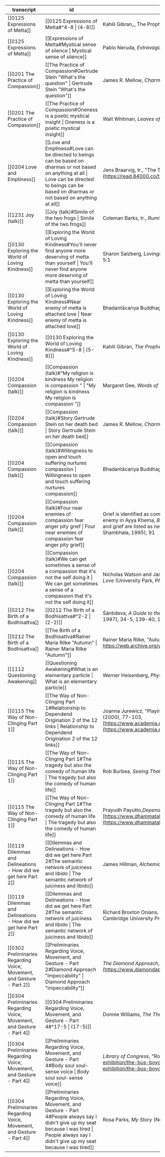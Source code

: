 transcript | id | footnote
-|-|-
[[0125 Expressions of Metta]] | [[0125 Expressions of Metta#^4-8 \| (4-8)]] | Kahlil Gibran,_ The Prophet_ (New York: Alfred A. Knopf, 1923).
[[0125 Expressions of Metta]] | [[Expressions of Metta#Mystical sense of silence \| Mystical sense of silence]] | Pablo Neruda, _Extravagaria: A Bilingual Edition_, tr. Alastair Reid (London: Jonathan Cape, 1972), 27-9
[[0201 The Practice of Compassion]] | [[The Practice of Compassion#Gertrude Stein "What's the question" \| Gertrude Stein "What's the question"]] | James R. Mellow, _Charmed Circle: Gertrude Stein and Company_ (New York: Praeger, 1974), 468.
[[0201 The Practice of Compassion]] | [[The Practice of Compassion#Oneness is a poetic mystical insight \| Oneness is a poetic mystical insight]] | Walt Whitman, _Leaves of Grass_ (New York: Knickerbocker Press, 1902), 70.
[[0204 Love and Emptiness]] | [[Love and Emptiness#Love can be directed to beings can be based on dharmas or not based on anything at all \| Love can be directed to beings can be based on dharmas or not based on anything at all]] | Jens Braarvig, tr., "The Teaching of Akṣayamati,"_ [https://read.84000.co/translation/toh175.html](https://read.84000.co/translation/toh175.html)_
[[1231 Joy (talk)]] | [[Joy (talk)#Simile of the two frogs \| Simile of the two frogs]] | Coleman Barks, tr., _Rumi: Soul Fury: Rumi and Shams Tabriz on Friendship_ (New York: HarperOne, 2014), 7-8.
[[0130 Exploring the World of Loving Kindness]] | [[Exploring the World of Loving Kindness#You'll never find anyone more deserving of metta than yourself \| You'll never find anyone more deserving of metta than yourself]] | Sharon Salzberg, _Lovingkindness: The Revolutionary Art of Happiness_ (Boston: Shambhala, 1995), 31. For the canonical passage, see Ud 5:1
[[0130 Exploring the World of Loving Kindness]] | [[Exploring the World of Loving Kindness#Near enemy of metta is attached love \| Near enemy of metta is attached love]] | Bhadantācariya Buddhaghosa, _The Path of Purification: Visuddhimagga_, tr. Bhikkhu Ñāṇamoli (Onalaska, WA: Pariyatti, 1999), 311
[[0130 Exploring the World of Loving Kindness]] | [[0130 Exploring the World of Loving Kindness#^5-8 \| (5-8)]] | Kahlil Gibran, _The Prophet_ (Hertfordshire: Wordsworth Editions Limited, 1996), 35-6
[[0204 Compassion (talk)]] | [[Compassion (talk)#"My religion is kindness My religion is compassion " \| "My religion is kindness My religion is compassion "]] | Margaret Gee, _Words of Wisdom: Quotes from His Holiness the Dalai Lama_ (Kansas City: Andrew McMeel Publishing, 2001), 23
[[0204 Compassion (talk)]] | [[Compassion (talk)#Story Gertrude Stein on her death bed \| Story Gertrude Stein on her death bed]] | James R. Mellow, _Charmed Circle: Gertrude Stein and Company_ (New York: Praeger, 1974), 468
[[0204 Compassion (talk)]] | [[Compassion (talk)#Willingness to open and touch suffering nurtures compassion \| Willingness to open and touch suffering nurtures compassion]] | Bhadantācariya Buddhaghosa, _The Path of Purification: Visuddhimagga_, tr. Bhikkhu Ñāṇamoli (Onalaska, WA: Pariyatti, 1999), 310
[[0204 Compassion (talk)]] | [[Compassion (talk)#Four near enemies of compassion fear anger pity grief \| Four near enemies of compassion fear anger pity grief]] | Grief is identified as compassion's near enemy in Buddhaghosa, _The Path of Purification_, 311-2. Pity is identified as compassion's near enemy in Ayya Khema, _Being Nobody, Going Nowhere: Meditations on the Buddhist Path_ (Somerville, MA: Wisdom, 1987), 36. Anger, fear, and grief are listed as near enemies of compassion in Sharon Salzberg, _Lovingkindness: The Revolutionary Art of Happiness_ (Boston: Shambhala, 1995), 91
[[0204 Compassion (talk)]] | [[Compassion (talk)#We can get sometimes a sense of a compassion that it's not the self doing it \| We can get sometimes a sense of a compassion that it's not the self doing it]] | Nicholas Watson and Jacqueline Jenkins, eds., _The Writings of Julian of Norwich: A Vision Showed to a Devout Woman and A Revelation of Love_ (University Park, PA: Pennsylvania State University, 2006), 197
[[0212 The Birth of a Bodhisattva]] | [[0212 The Birth of a Bodhisattva#^2-2 \| (2-2)]] | Śāntideva, _A Guide to the Bodhisattva Way of Life (Bodhicaryāvatāra)_, tr. Vesna A. Wallace and B. Alan Wallace (Ithaca, NY: Snow Lion, 1997), 34-5, 139-40, 144
[[0212 The Birth of a Bodhisattva]] | [[The Birth of a Bodhisattva#Rainer Maria Rilke "Autumn" \| Rainer Maria Rilke "Autumn"]] | Rainer Maria Rilke, "Autumn," tr. Jonathan Cott. Archived at https://web.archive.org/web/20201102174022/http://www.monadnockmama.com/poem-for-an-autumn-day
[[1112 Questioning Awakening]] | [[Questioning Awakening#What is an elementary particle \| What is an elementary particle]] | Werner Heisenberg, _Physics and Philosophy: The Revolution in Modern Science_ (New York: Harper & Row, 1962), 70
[[0115 The Way of Non-Clinging Part 1]] | [[The Way of Non-Clinging Part 1#Relationship to Dependend Origination 2 of the 12 links \| Relationship to Dependend Origination 2 of the 12 links]] | Joanna Jurewicz, "Playing with Fire: The pratītyasamutpāda from the perspective of Vedic thought," _Journal of the Pali Text Society,_ 26 (2000), 77-103, [https://www.academia.edu/8181977/Playing_with_Fire_The_prat%C4%Abtyasamutp%C4%81da_from_the_perspective_of_Vedic_thought](https://www.academia.edu/8181977/Playing_with_Fire_The_pratītyasamutpāda_from_the_perspective_of_Vedic_thought)
[[0115 The Way of Non-Clinging Part 1]] | [[The Way of Non-Clinging Part 1#The tragedy but also the comedy of human life \| The tragedy but also the comedy of human life]] | Rob Burbea, _Seeing That Frees_: Meditations on Emptiness and Dependent Arising (Devon: Hermes Amāra, 2014), 118-31
[[0115 The Way of Non-Clinging Part 1]] | [[The Way of Non-Clinging Part 1#The tragedy but also the comedy of human life \| The tragedy but also the comedy of human life]] | Prayudh Payutto,_Dependent Origination: the Buddhist Law of Conditionality_, tr. Bruce Evans (Bangkok: Buddhadhamma Foundation, 1994), [https://www.dhammatalks.net/Books3/Payutto_Bhikkhu_Dependent_Origination.htm](https://www.dhammatalks.net/Books3/Payutto_Bhikkhu_Dependent_Origination.htm)
[[0119 Dilemmas and Delineations - How did we get here Part 2]] | [[Dilemmas and Delineations - How did we get here Part 2#The semantic network of juiciness and libido \| The semantic network of juiciness and libido]] | James Hillman, _Alchemical Psychology: Uniform Edition, Volume 5_ (Thompson, CT: Spring Publications, 2009), 259
[[0119 Dilemmas and Delineations - How did we get here Part 2]] | [[Dilemmas and Delineations - How did we get here Part 2#The semantic network of juiciness and libido \| The semantic network of juiciness and libido]] | Richard Broxton Onians, _The Origins of European Thought: About the Body, the Mind, the Soul, the World, Time and Fate_ (Cambridge: Cambridge University Press, 1951)
[[0302 Preliminaries Regarding Voice, Movement, and Gesture - Part 2]] | [[Preliminaries Regarding Voice, Movement, and Gesture - Part 2#Diamond Approach "impeccability" \| Diamond Approach "impeccability"]] | _The Diamond Approach_, "Excerpts about Impeccability," [https://www.diamondapproach.org/glossary/refinery_phrases/impeccability](https://www.diamondapproach.org/glossary/refinery_phrases/impeccability), accessedAug. 2020
[[0304 Preliminaries Regarding Voice, Movement, and Gesture - Part 4]] | [[0304 Preliminaries Regarding Voice, Movement, and Gesture - Part 4#^17-5 \| (17-5)]] | Donnie Williams, _The Thunder of Angels_ (Chicago: Lawrence Hill Books, 2006), 48
[[0304 Preliminaries Regarding Voice, Movement, and Gesture - Part 4]] | [[Preliminaries Regarding Voice, Movement, and Gesture - Part 4#Body soul soul-sense voice \| Body soul soul-sense voice]] | _Library of Congress_, "Rosa Parks: In Her Own Words," [https://www.loc.gov/exhibitions/rosa-parks-in-her-own-words/about-this-exhibition/the-bus-boycott/emmett-till-with-his-mother/](https://www.loc.gov/exhibitions/rosa-parks-in-her-own-words/about-this-exhibition/the-bus-boycott/emmett-till-with-his-mother/)
[[0304 Preliminaries Regarding Voice, Movement, and Gesture - Part 4]] | [[Preliminaries Regarding Voice, Movement, and Gesture - Part 4#People always say I didn't give up my seat because I was tired \| People always say I didn't give up my seat because I was tired]] | Rosa Parks, _My Story_ (New York: Dial Books, 1990), 116

